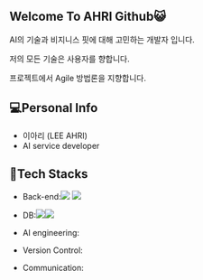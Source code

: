 ## Welcome To AHRI Github😺

AI의 기술과 비지니스 핏에 대해 고민하는 개발자 입니다.

저의 모든 기술은 사용자를 향합니다.

프로젝트에서 Agile 방법론을 지향합니다. 

## 💻Personal Info
- 이아리 (LEE AHRI)
- AI service developer

## 💊Tech Stacks
- Back-end:<img src="https://img.shields.io/badge/Django-green?style=plastic&logo=Django&logoColor=092E20"/> <img src="https://img.shields.io/badge/Flask-blue?style=plastic&logo=Flask&logoColor=000000"/>

- DB:<img src="https://img.shields.io/badge/MySQL-corflowerblue?style=plastic&logo=MySQL&logoColor=092E20"/><img src="https://img.shields.io/badge/MongoDB-orange?style=plastic&logo=MongoDB&logoColor=47A248"/>
- AI engineering:
- Version Control: 
- Communication:
